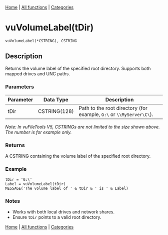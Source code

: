 [Home](../index.md) | [All functions](../all-functions.md) | [Categories](../categories/index.md)

# vuVolumeLabel(tDir)

```Prototype
vuVolumeLabel(*CSTRING), CSTRING
```


## Description
Returns the volume label of the specified root directory. Supports both mapped drives and UNC paths.

### Parameters

| Parameter | Data Type    | Description                                                                 |
|-----------|--------------|-----------------------------------------------------------------------------|
| tDir      | CSTRING(128) | Path to the root directory (for example, `G:\` or `\\MyServer\C\`).         |

_Note: In vuFileTools V5, CSTRINGs are not limited to the size shown above. The number is for example only._

### Returns
A CSTRING containing the volume label of the specified root directory.

### Example

```Clarion
tDir = 'G:\'
Label = vuVolumeLabel(tDir)
MESSAGE('The volume label of ' & tDir & ' is ' & Label)
```

### Notes
- Works with both local drives and network shares.  
- Ensure `tDir` points to a valid root directory.

[Home](../index.md) | [All functions](../all-functions.md) | [Categories](../categories/index.md)
